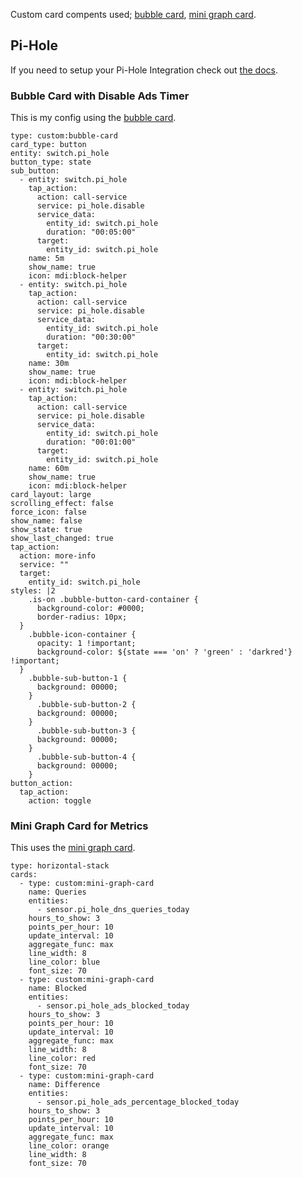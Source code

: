 Custom card compents used; [bubble card](https://github.com/Clooos/Bubble-Card), [mini graph card](https://github.com/kalkih/mini-graph-card).

## Pi-Hole

If you need to setup your Pi-Hole Integration check out [the docs](https://www.home-assistant.io/integrations/pi_hole/).

### Bubble Card with Disable Ads Timer
This is my config using the [bubble card](https://github.com/Clooos/Bubble-Card).
```
type: custom:bubble-card
card_type: button
entity: switch.pi_hole
button_type: state
sub_button:
  - entity: switch.pi_hole
    tap_action:
      action: call-service
      service: pi_hole.disable
      service_data:
        entity_id: switch.pi_hole
        duration: "00:05:00"
      target:
        entity_id: switch.pi_hole
    name: 5m
    show_name: true
    icon: mdi:block-helper
  - entity: switch.pi_hole
    tap_action:
      action: call-service
      service: pi_hole.disable
      service_data:
        entity_id: switch.pi_hole
        duration: "00:30:00"
      target:
        entity_id: switch.pi_hole
    name: 30m
    show_name: true
    icon: mdi:block-helper
  - entity: switch.pi_hole
    tap_action:
      action: call-service
      service: pi_hole.disable
      service_data:
        entity_id: switch.pi_hole
        duration: "00:01:00"
      target:
        entity_id: switch.pi_hole
    name: 60m
    show_name: true
    icon: mdi:block-helper
card_layout: large
scrolling_effect: false
force_icon: false
show_name: false
show_state: true
show_last_changed: true
tap_action:
  action: more-info
  service: ""
  target:
    entity_id: switch.pi_hole
styles: |2
    .is-on .bubble-button-card-container {
      background-color: #0000;
      border-radius: 10px;
  }
    .bubble-icon-container {
      opacity: 1 !important;
      background-color: ${state === 'on' ? 'green' : 'darkred'} !important;
  }
    .bubble-sub-button-1 {
      background: 00000;
    }
      .bubble-sub-button-2 {
      background: 00000;
    }
      .bubble-sub-button-3 {
      background: 00000;
    }
      .bubble-sub-button-4 {
      background: 00000;
    }
button_action:
  tap_action:
    action: toggle

```
### Mini Graph Card for Metrics
This uses the [mini graph card](https://github.com/kalkih/mini-graph-card).
```
type: horizontal-stack
cards:
  - type: custom:mini-graph-card
    name: Queries
    entities:
      - sensor.pi_hole_dns_queries_today
    hours_to_show: 3
    points_per_hour: 10
    update_interval: 10
    aggregate_func: max
    line_width: 8
    line_color: blue
    font_size: 70
  - type: custom:mini-graph-card
    name: Blocked
    entities:
      - sensor.pi_hole_ads_blocked_today
    hours_to_show: 3
    points_per_hour: 10
    update_interval: 10
    aggregate_func: max
    line_width: 8
    line_color: red
    font_size: 70
  - type: custom:mini-graph-card
    name: Difference
    entities:
      - sensor.pi_hole_ads_percentage_blocked_today
    hours_to_show: 3
    points_per_hour: 10
    update_interval: 10
    aggregate_func: max
    line_color: orange
    line_width: 8
    font_size: 70

```
